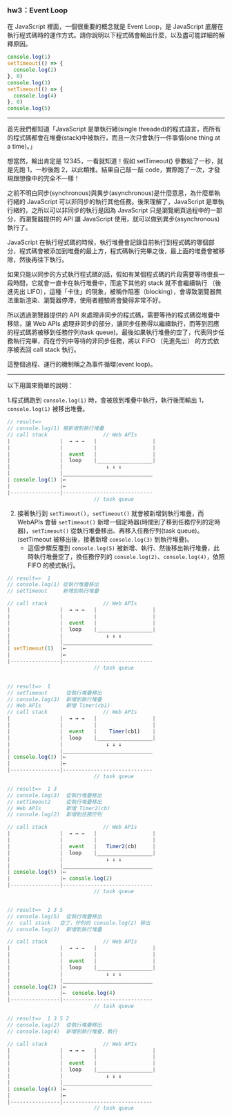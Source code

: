 ### hw3：Event Loop

在 JavaScript 裡面，一個很重要的概念就是 Event Loop，是 JavaScript 底層在執行程式碼時的運作方式。請你說明以下程式碼會輸出什麼，以及盡可能詳細的解釋原因。

```js
console.log(1)
setTimeout(() => {
  console.log(2)
}, 0)
console.log(3)
setTimeout(() => {
  console.log(4)
}, 0)
console.log(5)
```

---

首先我們都知道「JavaScript 是單執行緒(single threaded)的程式語言，而所有的程式碼都會在堆疊(stack)中被執行，而且一次只會執行一件事情(one thing at a time)。」

想當然，輸出肯定是 12345，一看就知道！假如 setTimeout() 參數給了一秒，就是先跑 1，一秒後跑 2，以此類推。結果自己敲一敲 code，實際跑了一次，才發現跟想像中的完全不一樣！

之前不明白同步(synchronous)與異步(asynchronous)是什麼意思，為什麼單執行緒的 JavaScript 可以非同步的執行其他任務。後來理解了，JavaScript 是單執行緒的，之所以可以非同步的執行是因為 JavaScript 只是瀏覽網頁過程中的一部分，而瀏覽器提供的 API 讓 JavaScript 使用，就可以做到異步(asynchronous)執行了。

JavaScript 在執行程式碼的時候，執行堆疊會記錄目前執行到程式碼的哪個部分，程式碼會被添加到堆疊的最上方，程式碼執行完畢之後，最上面的堆疊會被移除，然後再往下執行。

如果只能以同步的方式執行程式碼的話，假如有某個程式碼的片段需要等待很長一段時間，它就會一直卡在執行堆疊中，而底下其他的 stack 就不會繼續執行 （後進先出 LIFO），這種「卡住」的現象，被稱作阻塞（blocking），會導致瀏覽器無法重新渲染、瀏覽器停滯，使用者體驗將會變得非常不好。

所以透過瀏覽器提供的 API 來處理非同步的程式碼，需要等待的程式碼從堆疊中移除，讓 Web APIs 處理非同步的部分，讓同步任務得以繼續執行，而等到回應的程式碼將被移到任務佇列(task queue)。最後如果執行堆疊的空了，代表同步任務執行完畢，而在佇列中等待的非同步任務，將以 FIFO （先進先出） 的方式依序被丟回 call stack 執行。

這整個過程、運行的機制稱之為事件循環(event loop)。

---
以下用圖來簡單的說明：

1.程式碼跑到 `console.log(1)` 時，會被放到堆疊中執行，執行後而輸出 1， `console.log(1)` 被移出堆疊。

```js
// result=>
// console.log(1) 被新增到執行堆疊
// call stack                  // Web APIs
|                |  → → →   |                  |
|                |          |                  |
|                |  event   |                  |
|                |  loop    |__________________|
|                |              ↓ ↓ ↓
|                |_____________________________
| console.log(1) |←
|                |←
|----------------|-----------------------------
                            // task queue
```

2. 接著執行到 `setTimeout()`，`setTimeout()` 就會被新增到執行堆疊，而 WebAPIs 會替 `setTimeout()` 新增一個定時器(時間到了移到任務佇列的定時器)，`setTimeout()` 從執行堆疊移出、再移入任務佇列(task queue)。(setTimeout 被移出後，接著新增 `console.log(3)` 到執行堆疊)。
    - 這個步驟反覆到 `console.log(5)` 被新增、執行、然後移出執行堆疊，此時執行堆疊空了，換任務佇列的 `console.log(2)`、`console.log(4)`，依照 FIFO 的模式執行。

```js
// result=>  1
// console.log(1) 從執行堆疊移出
// setTimeout     新增到執行堆疊

// call stack                  // Web APIs
|                |  → → →   |                  |
|                |          |                  |
|                |  event   |                  |
|                |  loop    |__________________|
|                |              ↓ ↓ ↓
|                |_____________________________
| setTimeout(1)  |←
|                |←
|----------------|-----------------------------
                            // task queue


// result=>  1
// setTimeout      從執行堆疊移出
// console.log(3)  新增到執行堆疊
// Web APIs        新增 Timer(cb1)
// call stack                  // Web APIs
|                |  → → →   |                  |
|                |          |                  |
|                |  event   |    Timer(cb1)    |
|                |  loop    |__________________|
|                |              ↓ ↓ ↓
|                |_____________________________
| console.log(3) |←
|                |←
|----------------|-----------------------------
                            // task queue

// result=>  1 3
// console.log(3)  從執行堆疊移出
// setTimeout2     從執行堆疊移出
// Web APIs        新增 Timer2(cb)
// console.log(2)  新增到任務佇列

// call stack                  // Web APIs
|                |  → → →   |                  |
|                |          |                  |
|                |  event   |   Timer2(cb)     |
|                |  loop    |__________________|
|                |              ↓ ↓ ↓
|                |_____________________________
| console.log(5) |←
|                |← console.log(2)
|----------------|-----------------------------
                            // task queue

```

```js

// result=>  1 3 5
// console.log(5)  從執行堆疊移出
//  call stack   空了，佇列的 console.log(2) 移出
// console.log(2)  新增到執行堆疊

// call stack                  // Web APIs
|                |  → → →   |                  |
|                |          |                  |
|                |  event   |                  |
|                |  loop    |__________________|
|                |              ↓ ↓ ↓
|                |_____________________________
| console.log(2) |←
|                |←  console.log(4)
|----------------|-----------------------------
                            // task queue

```

```js
// result=>  1 3 5 2
// console.log(2)  從執行堆疊移出
// console.log(4)  新增到執行堆疊，執行

// call stack                  // Web APIs
|                |  → → →   |                  |
|                |          |                  |
|                |  event   |                  |
|                |  loop    |__________________|
|                |              ↓ ↓ ↓
|                |_____________________________
| console.log(4) |←
|                |←
|----------------|-----------------------------
                            // task queue

```